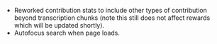 * Reworked contribution stats to include other types of contribution beyond transcription
  chunks (note this still does not affect rewards which will be updated shortly).
* Autofocus search when page loads.
